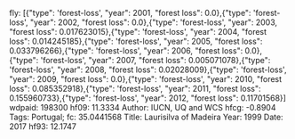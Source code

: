 fly: [{"type": 'forest-loss', "year": 2001, "forest loss": 0.0},{"type": 'forest-loss', "year": 2002, "forest loss": 0.0},{"type": 'forest-loss', "year": 2003, "forest loss": 0.017623015},{"type": 'forest-loss', "year": 2004, "forest loss": 0.014245185},{"type": 'forest-loss', "year": 2005, "forest loss": 0.033796266},{"type": 'forest-loss', "year": 2006, "forest loss": 0.0},{"type": 'forest-loss', "year": 2007, "forest loss": 0.005071078},{"type": 'forest-loss', "year": 2008, "forest loss": 0.02028009},{"type": 'forest-loss', "year": 2009, "forest loss": 0.0},{"type": 'forest-loss', "year": 2010, "forest loss": 0.085352918},{"type": 'forest-loss', "year": 2011, "forest loss": 0.155960733},{"type": 'forest-loss', "year": 2012, "forest loss": 0.11701568}]
wdpaid: 198300
hf09: 11.3334
Author: IUCN, UQ and WCS
hfcg: -0.8904
Tags: Portugal;
fc: 35.0441568
Title: Laurisilva of Madeira
Year: 1999
Date: 2017
hf93: 12.1747
